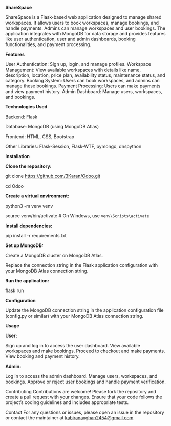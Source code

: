 **ShareSpace**

ShareSpace is a Flask-based web application designed to manage shared workspaces. It allows users to book workspaces, manage bookings, and handle payments. Admins can manage workspaces and user bookings. The application integrates with MongoDB for data storage and provides features like user authentication, user and admin dashboards, booking functionalities, and payment processing.


**Features**

User Authentication: Sign up, login, and manage profiles.
Workspace Management: View available workspaces with details like name, description, location, price plan, availability status, maintenance status, and category.
Booking System: Users can book workspaces, and admins can manage these bookings.
Payment Processing: Users can make payments and view payment history.
Admin Dashboard: Manage users, workspaces, and bookings.


**Technologies Used**

Backend: Flask

Database: MongoDB (using MongoDB Atlas)

Frontend: HTML, CSS, Bootstrap

Other Libraries: Flask-Session, Flask-WTF, pymongo, dnspython


**Installation**

**Clone the repository:**

git clone https://github.com/3Karan/Odoo.git

cd Odoo

**Create a virtual environment:**

python3 -m venv venv

source venv/bin/activate   # On Windows, use `venv\Scripts\activate`

**Install dependencies:**

pip install -r requirements.txt

**Set up MongoDB:**

Create a MongoDB cluster on MongoDB Atlas.

Replace the connection string in the Flask application configuration with your MongoDB Atlas connection string.

**Run the application:**

flask run

**Configuration**

Update the MongoDB connection string in the application configuration file (config.py or similar) with your MongoDB Atlas connection string.


**Usage**

**User:**

Sign up and log in to access the user dashboard.
View available workspaces and make bookings.
Proceed to checkout and make payments.
View booking and payment history.

**Admin:**

Log in to access the admin dashboard.
Manage users, workspaces, and bookings.
Approve or reject user bookings and handle payment verification.


Contributing
Contributions are welcome! Please fork the repository and create a pull request with your changes. Ensure that your code follows the project’s coding guidelines and includes appropriate tests.

Contact
For any questions or issues, please open an issue in the repository or contact the maintainer at kabiranavghan2454@gmail.com
